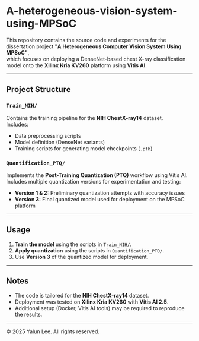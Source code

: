 # A-heterogeneous-vision-system-using-MPSoC
This repository contains the source code and experiments for the dissertation project **"A Heterogeneous Computer Vision System Using MPSoC"**,  
which focuses on deploying a DenseNet-based chest X-ray classification model onto the **Xilinx Kria KV260** platform using **Vitis AI**.

---

##  Project Structure

### `Train_NIH/`
Contains the training pipeline for the **NIH ChestX-ray14** dataset.  
Includes:
- Data preprocessing scripts  
- Model definition (DenseNet variants)  
- Training scripts for generating model checkpoints (`.pth`)

### `Quantification_PTQ/`
Implements the **Post-Training Quantization (PTQ)** workflow using Vitis AI.  
Includes multiple quantization versions for experimentation and testing:
- **Version 1 & 2:** Preliminary quantization attempts with accuracy issues  
- **Version 3:** Final quantized model used for deployment on the MPSoC platform

---

##  Usage

1. **Train the model** using the scripts in `Train_NIH/`.  
2. **Apply quantization** using the scripts in `Quantification_PTQ/`.  
3. Use **Version 3** of the quantized model for deployment.

---

## Notes

- The code is tailored for the **NIH ChestX-ray14** dataset.  
- Deployment was tested on **Xilinx Kria KV260** with **Vitis AI 2.5**.  
- Additional setup (Docker, Vitis AI tools) may be required to reproduce the results.

---

© 2025 Yalun Lee. All rights reserved.
